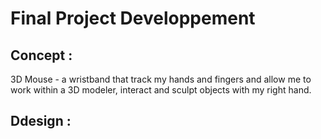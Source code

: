 # Final Project Developpement

## Concept :

3D Mouse - a wristband that track my hands and fingers and allow me to work within a 3D modeler, interact and sculpt objects with my right hand.

## Ddesign :
